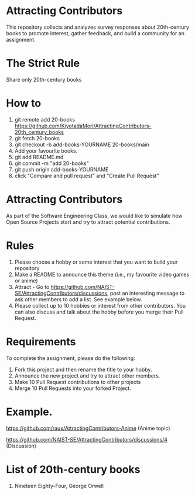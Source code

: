 # Attracting Contributors
This repository collects and analyzes survey responses about 20th-century books to promote interest, gather feedback, and build a community for an assignment.
# The Strict Rule
Share only 20th-century books
# How to 
1. git remote add 20-books https://github.com/KiyotadaMori/AttractingContributors-20th_century_books
2. git fetch 20-books
4. git checkout -b add-books-YOURNAME 20-books/main
5. Add your favourite books.
6. git add README.md
7. git commit -m "add 20-books"
8. git push origin add-books-YOURNAME 
9. click "Compare and pull request" and "Create Pull Request"

# Attracting Contributors
As part of the Software Engineering Class, we would like to simulate how Open Source Projects start and try to attract potential contributions.

# Rules

1. Please choose a hobby or some interest that you want to build your repository
2. Make a README to announce this theme (i.e., my favourite video games or anime)
3. Attract - Go to https://github.com/NAIST-SE/AttractingContributors/discussions, post an interesting message to ask other members to add a list. See example below.
4. Please collect up to 10 hobbies or interest from other contributors. You can also discuss and talk about the hobby before you merge their Pull Request.

# Requirements
To complete the assignment, please do the following:
1. Fork this project and then rename the title to your hobby. 
2. Announce the new project and try to attract other members.
3. Make 10 Pull Request contributions to other projects
4. Merge 10 Pull Requests into your forked Project.

# Example. 
https://github.com/raux/AttractingContributors-Anime (Anime topic)

https://github.com/NAIST-SE/AttractingContributors/discussions/4 (Discussion)

# List of 20th-century books
1. Nineteen Eighty-Four, George Orwell 